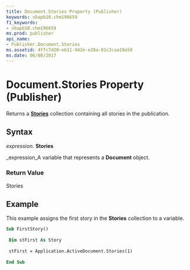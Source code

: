 ```yaml
---
title: Document.Stories Property (Publisher)
keywords: vbapb10.chm196659
f1_keywords:
- vbapb10.chm196659
ms.prod: publisher
api_name:
- Publisher.Document.Stories
ms.assetid: 4ffc7d20-eb11-942e-e28a-81c2caa19a50
ms.date: 06/08/2017
---
```



# Document.Stories Property (Publisher)

Returns a  **[Stories](Publisher.Stories.md)** collection containing all stories in the publication.


## Syntax

 _expression_. **Stories**

 _expression_A variable that represents a  **Document** object.


### Return Value

Stories


## Example

This example assigns the first story in the  **Stories** collection to a variable.


```vb
Sub FirstStory() 
 
 Dim stFirst As Story 
 
 stFirst = Application.ActiveDocument.Stories(1) 
 
End Sub
```


